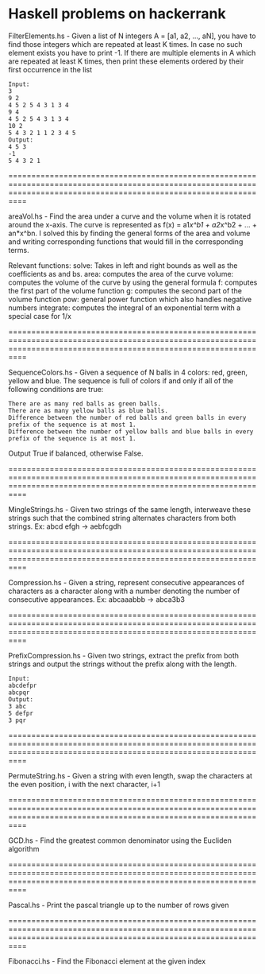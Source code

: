 # Haskell problems on hackerrank

FilterElements.hs - Given a list of N integers A = [a1, a2, ..., aN], you have to find those integers which are repeated at least K times. 
In case no such element exists you have to print -1.
If there are multiple elements in A which are repeated at least K times, then print these elements ordered by their first occurrence in the list
	
	Input:
	3
	9 2
	4 5 2 5 4 3 1 3 4
	9 4
	4 5 2 5 4 3 1 3 4
	10 2
	5 4 3 2 1 1 2 3 4 5
	Output:
	4 5 3
	-1
	5 4 3 2 1

======================================================================================================================================================================

areaVol.hs - Find the area under a curve and the volume when it is rotated around the x-axis. The curve is represented as f(x) = a1*x^b1 + a2*x^b2 + ... + an*x^bn. I solved this by finding the general forms of the area and volume and writing corresponding functions that would fill in the corresponding terms.

Relevant functions:
	solve: Takes in left and right bounds as well as the coefficients as and bs.
	area: computes the area of the curve
	volume: computes the volume of the curve by using the general formula
	f: computes the first part of the volume function
	g: computes the second part of the volume function
	pow: general power function which also handles negative numbers
	integrate: computes the integral of an exponential term with a special case for 1/x

======================================================================================================================================================================

SequenceColors.hs - Given a sequence of N balls in 4 colors: red, green, yellow and blue. The sequence is full of colors if and only if all of the following conditions are true:

    There are as many red balls as green balls.
    There are as many yellow balls as blue balls.
    Difference between the number of red balls and green balls in every prefix of the sequence is at most 1.
    Difference between the number of yellow balls and blue balls in every prefix of the sequence is at most 1.

Output True if balanced, otherwise False.

======================================================================================================================================================================

MingleStrings.hs - Given two strings of the same length, interweave these strings such that the combined string alternates characters from both strings.
Ex: abcd efgh -> aebfcgdh

======================================================================================================================================================================

Compression.hs - Given a string, represent consecutive appearances of characters as a character along with a number denoting the number of consecutive appearances. 
Ex: abcaaabbb -> abca3b3

======================================================================================================================================================================

PrefixCompression.hs - Given two strings, extract the prefix from both strings and output the strings without the prefix along with the length.
	
	Input:
	abcdefpr
	abcpqr
	Output:
	3 abc
	5 defpr
	3 pqr

======================================================================================================================================================================

PermuteString.hs - Given a string with even length, swap the characters at the even position, i with the next character, i+1

======================================================================================================================================================================

GCD.hs - Find the greatest common denominator using the Eucliden algorithm

======================================================================================================================================================================

Pascal.hs - Print the pascal triangle up to the number of rows given

======================================================================================================================================================================

Fibonacci.hs - Find the Fibonacci element at the given index

